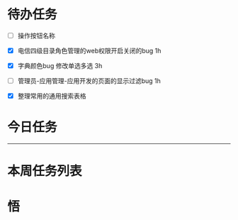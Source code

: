 # 待办任务
- [ ] 操作按钮名称
- [x] 电信四级目录角色管理的web权限开启关闭的bug   1h
- [x] 字典颜色bug 修改单选多选 3h
- [ ] 管理员-应用管理-应用开发的页面的显示过滤bug 1h
- [x] 整理常用的通用搜索表格



# 今日任务




------
# 本周任务列表



# 悟